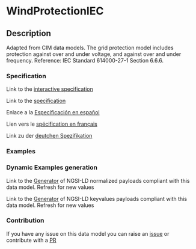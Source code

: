 # WindProtectionIEC

## Description 

Adapted from CIM data models. The grid protection model includes protection against over and under voltage, and against over and under frequency.  Reference: IEC Standard 614000-27-1 Section 6.6.6.
### Specification

Link to the [interactive specification](https://swagger.lab.fiware.org/?url=https://github.com/smart-data-models/dataModel.EnergyCIM/blob/master/WindProtectionIEC/swagger.yaml)

Link to the [specification](https://github.com/smart-data-models/dataModel.EnergyCIM/blob/master/WindProtectionIEC/doc/spec.md)

Enlace a la [Especificación en español](https://github.com/smart-data-models/dataModel.EnergyCIM/blob/master/WindProtectionIEC/doc/spec_ES.md)

Lien vers le [spécification en français](https://github.com/smart-data-models/dataModel.EnergyCIM/blob/master/WindProtectionIEC/doc/spec_FR.md)

Link zu der [deutchen Spezifikation](https://github.com/smart-data-models/dataModel.EnergyCIM/blob/master/WindProtectionIEC/doc/spec_DE.md)
### Examples
### Dynamic Examples generation

Link to the [Generator](https://smartdatamodels.org/extra/ngsi-ld_generator_v0.92.php?schemaUrl=https://raw.githubusercontent.com/smart-data-models/dataModel.EnergyCIM/master/WindProtectionIEC/schema.json&email=info@smartdatamodels.org) of NGSI-LD normalized payloads compliant with this data model. Refresh for new values

Link to the [Generator](https://smartdatamodels.org/extra/ngsi-ld_generator_keyvalues_v0.92.php?schemaUrl=https://raw.githubusercontent.com/smart-data-models/dataModel.EnergyCIM/master/WindProtectionIEC/schema.json&email=info@smartdatamodels.org) of NGSI-LD keyvalues payloads compliant with this data model. Refresh for new values
### Contribution

 If you have any issue on this data model you can raise an [issue](https://github.com/smart-data-models/dataModel.EnergyCIM/issues)  or contribute with a [PR](https://github.com/smart-data-models/dataModel.EnergyCIM/pulls)